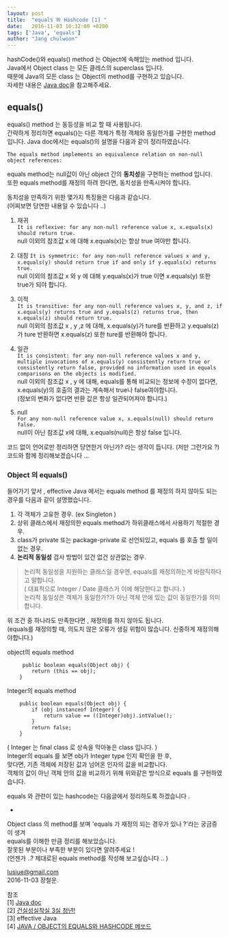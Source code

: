 ```yaml
---
layout: post
title:  "equals 와 Hashcode [1] "
date:   2016-11-03 10:32:00 +0200
tags: ['Java', 'equals']
author: "Jang chulwoon"
---
```


hashCode()와 equals() method 는 Object에 속해있는 method 입니다.    
Java에서 Object class 는 모든 클레스의 superclass 입니다.   
때문에 Java의 모든 class 는 Object의 method를 구현하고 있습니다.   
자세한 내용은 [Java doc]('https://docs.oracle.com/javase/8/docs/api/')을 참고해주세요.   

## equals()   

equals() method 는 동등성을 비교 할 때 사용됩니다.   
간략하게 정리하면 equals()는 다른 객체가 특정 객체와 동일한가를 구현한 method 입니다.     Java doc에서는 equals()의 설명을 다음과 같이 정리하였습니다.   
   
`The equals method implements an equivalence relation on non-null object references:`   

equals method는 null값이 아닌 object 간의 **동치성**을 구현하는 method 입니다.    
또한 equals method를 재정의 하려 한다면, 동치성을 만족시켜야 합니다.   

동치성을 만족하기 위한 몇가지 특징들은 다음과 같습니다.   
(어찌보면 당연한 내용일 수 있습니다 ..)

1. 재귀    
`It is reflexive: for any non-null reference value x, x.equals(x) should return true.`      
null 이외의 참조값 x 에 대해 x.equals(x)는 항상 true 여야만 합니다.  

2. 대칭 
`It is symmetric: for any non-null reference values x and y, x.equals(y) should return true if and only if y.equals(x) returns true.`   
null 이외의 참조값 x 와 y 에 대해 y.equals(x)가 true 이면 x.equals(y) 또한 true가 되야 합니다. 
 
3. 이적   
`It is transitive: for any non-null reference values x, y, and z, if x.equals(y) returns true and y.equals(z) returns true, then x.equals(z) should return true. `    
null 이외의 참조값 x , y ,z 에 대해, x.equals(y)가 ture를 반환하고 y.equals(z)가 ture 반환하면 x.equals(z) 또한 ture를 반환해야 합니다. 
   
4. 일관   
`It is consistent: for any non-null reference values x and y, multiple invocations of x.equals(y) consistently return true or consistently return false, provided no information used in equals comparisons on the objects is modified.`       
null 이외의 참조값 x , y 에 대해, equals를 통해 비교되는 정보에 수정이 없다면, x.equals(y)의 호출의 결과는 계속해서 true나 false여야합니다.       
(정보의 변화가 없다면 반환 값은 항상 일관되어져야 합니다.)    

5. null    
`For any non-null reference value x, x.equals(null) should return false.`  
null이 아닌 참조값 x에 대해, x.equals(null)은 항상 false 입니다.  

코드 없이 언어로만 정리하면 당연한거 아닌가? 라는 생각이 듭니다. (저만 그런가요 ?)    
코드와 함께 정리해보겠습니다 ...   

### Object 의 equals()    

들어가기 앞서 , effective Java 에서는 equals method 를 재정의 하지 않아도 되는 경우를 다음과 같이 설명했습니다.  

1. 각 객체가 고유한 경우. (ex Singleton )
2. 상위 클래스에서 재정의한 equals method가 하위클래스에서 사용하기 적절한 경우.
3. class가 private 또는 package-private 로 선언되있고, equals 를 호출 할 일이 없는 경우.
4. **논리적 동일성** 검사 방법이 있건 없건 상관없는 경우.

> 논리적 동일성을 지원하는 클래스일 경우엔, equals를 재정의하는게 바람직하다고 말합니다.   
> ( 대표적으로 Integer / Date 클래스가 이에 해당한다고 합니다. )       
> 논리적 동일성은 객체가 동일한가?가 아닌 객체 안에 있는 값이 동일한가를 의미합니다.

위 조건 중 하나라도 만족한다면 , 재정의를 하지 않아도 됩니다.   
(equals를 재정의할 때, 의도치 않은 오류가 생길 위험이 많습니다.  신중하게 재정의해야합니다.)     




object의 equals method   

```
	 public boolean equals(Object obj) {
        return (this == obj);
    }
```

Integer의 equals method     

```
    public boolean equals(Object obj) {
        if (obj instanceof Integer) {
            return value == ((Integer)obj).intValue();
        }
        return false;
    }
```
( Integer 는 final class 로 상속을 막아놓은 class 입니다. )   
Integer의 equals 를 보면 obj가 Integer type 인지 확인을 한 후,   
맞다면, 기존 객체에 저장된 값과 넘어온 인자의 값을 비교합니다.     
객체의 값이 아닌 객체 안의 값을 비교하기 위해 위와같은 방식으로 equals 를 구현하였습니다.   

equals 와 관련이 있는 hashcode는 다음글에서 정리하도록 하겠습니다 .   
 
+

Object class 의 method를 보며 'equals 가 재정의 되는 경우가 있나 ?'라는 궁금증이 생겨   
equals를 이해한 만큼 정리를 해보았습니다.   
잘못된 부분이나 부족한 부분이 있다면 알려주세요 !    
(언젠가 ..? 제대로된 equals method를 작성해 보고싶습니다 .. )  
 
  

lusiue@gmail.com    
2016-11-03 장철운. 



참조   
[1] [Java doc]('https://docs.oracle.com/javase/8/docs/api/')     
[2] [건실성실착실 3실 청년!](`http://egloos.zum.com/iilii/v/3999066`)   
[3] effective Java    
[4] [JAVA / OBJECT의 EQUALS와 HASHCODE 메쏘드]('http://skylit.tistory.com/35')


 


